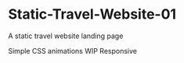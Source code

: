 # Static-Travel-Website-01
A static travel website landing page

Simple CSS animations
WIP Responsive
